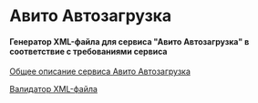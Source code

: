 # Авито Автозагрузка #
#### Генератор XML-файла для сервиса "Авито Автозагрузка" в соответствие с требованиями сервиса ####

<a href="https://autoload.avito.ru/format/" target="_blank">Общее описание сервиса Авито Автозагрузка</a>

<a href="https://autoload.avito.ru/format/xmlcheck/" target="_blank">Валидатор XML-файла</a>
